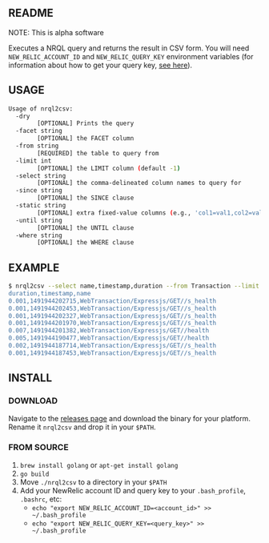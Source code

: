 README
------

NOTE: This is alpha software

Executes a NRQL query and returns the result in CSV form. You will need
`NEW_RELIC_ACCOUNT_ID` and `NEW_RELIC_QUERY_KEY` environment variables (for
information about how to get your query key, [see here][0]).

## USAGE

```bash
Usage of nrql2csv:
  -dry
    	[OPTIONAL] Prints the query
  -facet string
    	[OPTIONAL] the FACET column
  -from string
    	[REQUIRED] the table to query from
  -limit int
    	[OPTIONAL] the LIMIT column (default -1)
  -select string
    	[OPTIONAL] the comma-delineated column names to query for
  -since string
    	[OPTIONAL] the SINCE clause
  -static string
    	[OPTIONAL] extra fixed-value columns (e.g., 'col1=val1,col2=val2')
  -until string
    	[OPTIONAL] the UNTIL clause
  -where string
    	[OPTIONAL] the WHERE clause
```

## EXAMPLE

``` bash
$ nrql2csv --select name,timestamp,duration --from Transaction --limit 8"
duration,timestamp,name
0.001,1491944202715,WebTransaction/Expressjs/GET//s_health
0.001,1491944202453,WebTransaction/Expressjs/GET//s_health
0.001,1491944202327,WebTransaction/Expressjs/GET//s_health
0.001,1491944201970,WebTransaction/Expressjs/GET//s_health
0.007,1491944201382,WebTransaction/Expressjs/GET//health
0.005,1491944190477,WebTransaction/Expressjs/GET//health
0.002,1491944187714,WebTransaction/Expressjs/GET//s_health
0.001,1491944187453,WebTransaction/Expressjs/GET//s_health
```

## INSTALL

### DOWNLOAD

Navigate to the [releases page][1] and download the binary for your platform.
Rename it `nrql2csv` and drop it in your `$PATH`.

### FROM SOURCE

1. `brew install golang` or `apt-get install golang`
2. `go build`
3. Move `./nrql2csv` to a directory in your `$PATH`
4. Add your NewRelic account ID and query key to your `.bash_profile`,
   `.bashrc`, etc:
   * `echo "export NEW_RELIC_ACCOUNT_ID=<account_id>" >> ~/.bash_profile`
   * `echo "export NEW_RELIC_QUERY_KEY=<query_key>" >> ~/.bash_profile`

[0]: https://docs.newrelic.com/docs/insights/export-insights-data/export-api/query-insights-event-data-api#register

[1]: https://github.com/ns-cweber/nrql2csv/releases
